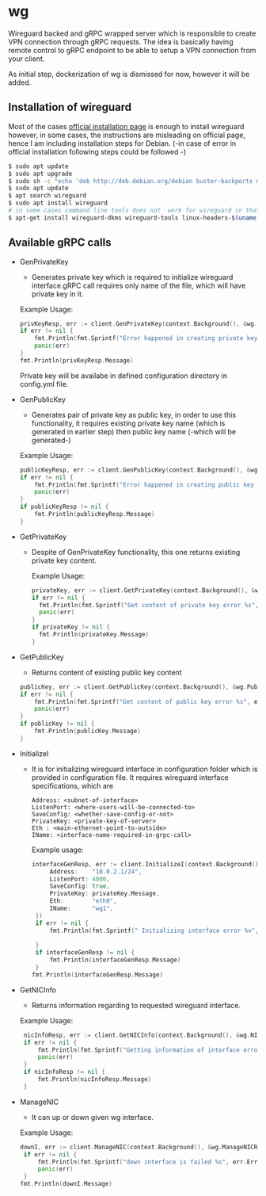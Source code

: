 # wg

Wireguard backed and gRPC wrapped server which is responsible  to create VPN connection through gRPC requests. 
The idea is basically having remote control to gRPC endpoint to be able to setup a VPN connection from your client. 

As initial step, dockerization of wg is dismissed for now, however it will be added. 

## Installation of wireguard

Most of the cases [official installation page](https://www.wireguard.com/install/) is enough to install wireguard however, 
in some cases, the instructions are misleading on official page, hence I am including installation
steps for Debian.  (-in case of error in official installation following steps could be followed -) 

```bash 
$ sudo apt update
$ sudo apt upgrade
$ sudo sh -c "echo 'deb http://deb.debian.org/debian buster-backports main contrib non-free' > /etc/apt/sources.list.d/buster-backports.list"
$ sudo apt update
$ apt search wireguard
$ sudo apt install wireguard
# in some cases command line tools does not  work for wireguard in that case do following 
$ apt-get install wireguard-dkms wireguard-tools linux-headers-$(uname -r)
```

## Available gRPC calls

- GenPrivateKey 
    - Generates private key which is required to initialize wireguard interface.gRPC call requires only name of the file,
    which will have private key in it. 
    
    Example Usage: 
    ````go
    privKeyResp, err := client.GenPrivateKey(context.Background(), &wg.PrivKeyReq{PrivateKeyName: "random_privatekey"})
    if err != nil {
    	fmt.Println(fmt.Sprintf("Error happened in creating private key %v", err))
    	panic(err)
    }
    fmt.Println(privKeyResp.Message)
    ````
    Private key will be availabe in defined configuration directory in config.yml file.
    
- GenPublicKey 
    - Generates pair of private key as public key, in order to use this functionality, it requires
    existing private key name (which is generated in earlier step) then public key name (-which will be generated-)
    
    Example Usage: 
    ````go
    publicKeyResp, err := client.GenPublicKey(context.Background(), &wg.PubKeyReq{PrivKeyName: "random_privatekey", PubKeyName: "random_publickey"})
    if err != nil {
    	fmt.Println(fmt.Sprintf("Error happened in creating public key %s", err.Error()))
    	panic(err)
    }
    if publicKeyResp != nil {
    	fmt.Println(publicKeyResp.Message)
    }
    ````

- GetPrivateKey

    - Despite of GenPrivateKey functionality, this one returns existing private key content. 
      
      Example Usage: 
      ````go
      privateKey, err := client.GetPrivateKey(context.Background(), &wg.PrivKeyReq{PrivateKeyName: "random_privatekey"})
      if err != nil {
      	fmt.Println(fmt.Sprintf("Get content of private key error %s", err.Error()))
      	panic(err)       
	  }	      
      if privateKey != nil {
      	fmt.Println(privateKey.Message)      
      }
      ````
- GetPublicKey

    - Returns content of existing public key content
    ````go
    publicKey, err := client.GetPublicKey(context.Background(), &wg.PubKeyReq{PubKeyName: "random_publickey"})
    if err != nil {
    	fmt.Println(fmt.Sprintf("Get content of public key error %s", err.Error()))
    	panic(err)
    }
    if publicKey != nil {
    	fmt.Println(publicKey.Message)
    }
    ````

- InitializeI 
    -  It is for initializing wireguard interface in configuration folder which is provided in configuration file. It requires
       wireguard interface specifications, which are 
       ```raw
       Address: <subnet-of-interface>
       ListenPort: <where-users-will-be-connected-to>
       SaveConfig: <whether-save-config-or-not>
       PrivateKey: <private-key-of-server> 
       Eth : <main-ethernet-point-to-outside>
       IName: <interface-name-required-in-grpc-call> 
       ```  
       Example usage: 
       ````go
       interfaceGenResp, err := client.InitializeI(context.Background(), &wg.IReq{
       		Address:    "10.0.2.1/24",
       		ListenPort: 4000,
       		SaveConfig: true,
       		PrivateKey: privateKey.Message,
       		Eth:        "eth0",
       		IName:      "wg1",
       	})
       	if err != nil {
       		fmt.Println(fmt.Sprintf(" Initializing interface error %v", err.Error()))
       	
       	}
       	if interfaceGenResp != nil {
       		fmt.Println(interfaceGenResp.Message)
       	}
       fmt.Println(interfaceGenResp.Message)
       ````
       
- GetNICInfo
    - Returns information regarding to requested wireguard interface. 
   
   Example Usage:
   
   ````go
  	nicInfoResp, err := client.GetNICInfo(context.Background(), &wg.NICInfoReq{Interface: "wg1"})
  	if err != nil {
  		fmt.Println(fmt.Sprintf("Getting information of interface error %s", err.Error()))
  		panic(err)
  	}
  	if nicInfoResp != nil {
  		fmt.Println(nicInfoResp.Message)
  	}
   ````
 
- ManageNIC 
    - It can up or down given wg interface. 
   
   Example Usage: 
   ````go 
   downI, err := client.ManageNIC(context.Background(), &wg.ManageNICReq{Cmd: "down", Nic: "wg1"})
   	if err != nil {
   		fmt.Println(fmt.Sprintf("down interface is failed %s", err.Error()))
   		panic(err)
   	}
   fmt.Println(downI.Message) 
   ````
       


